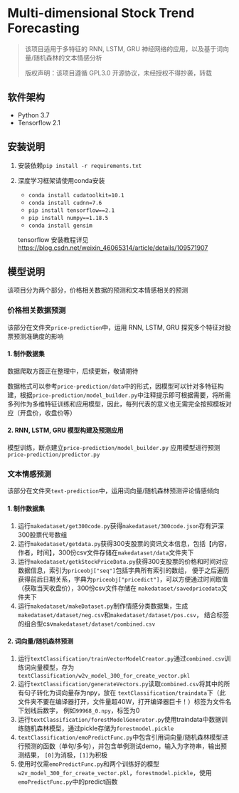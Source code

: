 # Multi-dimensional Stock Trend Forecasting

> 该项目适用于多特征的 RNN, LSTM, GRU 神经网络的应用，以及基于词向量/随机森林的文本情感分析
> 
> 版权声明：该项目遵循 GPL3.0 开源协议，未经授权不得抄袭，转载

## 软件架构
* Python 3.7
* Tensorflow 2.1

## 安装说明
1. 安装依赖`pip install -r requirements.txt`
2. 深度学习框架请使用conda安装
    * `conda install cudatoolkit=10.1`
    * `conda install cudnn=7.6`
    * `pip install tensorflow==2.1`
    * `pip install numpy==1.18.5`
    * `conda install gensim`
   
   tensorflow 安装教程详见 <https://blog.csdn.net/weixin_46065314/article/details/109571907>

## 模型说明
该项目分为两个部分，价格相关数据的预测和文本情感相关的预测

### 价格相关数据预测
该部分在文件夹`price-prediction`中，运用 RNN, LSTM, GRU 探究多个特征对股票预测准确度的影响

#### 1. 制作数据集
数据爬取方面正在整理中，后续更新，敬请期待

数据格式可以参考`price-prediction/data`中的形式，因模型可以针对多特征构建，根据`price-prediction/model_builder.py`中注释提示即可根据需要，将所需多列作为多维特征训练和应用模型，因此，每列代表的意义也无需完全按照模板对应（开盘价，收盘价等）

#### 2. RNN, LSTM, GRU 模型构建及预测应用
模型训练，断点建立`price-prediction/model_builder.py`
应用模型进行预测`price-prediction/predictor.py`

### 文本情感预测

该部分在文件夹`text-prediction`中，运用词向量/随机森林预测评论情感倾向

#### 1. 制作数据集
1. 运行`makedataset/get300code.py`获得`makedataset/300code.json`存有沪深300股票代号数组
2. 运行`makedataset/getdata.py`获得300支股票的资讯文本信息，包括【内容，作者，时间】，300份csv文件存储在`makedataset/data`文件夹下
3. 运行`makedataset/getkStockPriceData.py`获得300支股票的价格和时间对应数据信息，索引为`priceobj["seq"]`包括字典所有索引的数组，
便于之后遍历获得前后日期关系，字典为`priceobj["pricedict"]`，可以方便通过时间取值（获取当天收盘价），300份csv文件存储在
`makedataset/savedpricedata`文件夹下
4. 运行`makedataset/makeDataset.py`制作情感分类数据集，生成`makedataset/dataset/neg.csv`和`makedataset/dataset/pos.csv`，
结合标签的组合型csv`makedataset/dataset/combined.csv`

#### 2. 词向量/随机森林预测
1. 运行`textClassification/trainVectorModelCreator.py`通过`combined.csv`训练词向量模型，存为
`textClassification/w2v_model_300_for_create_vector.pkl`
2. 运行`textClassification/generateVectors.py`读取`combined.csv`将其中的所有句子转化为词向量存为npy，放在
`textClassification/traindata`下（此文件夹不要在编译器打开，文件量超40W，打开编译器巨卡！）标签为文件名下划线后数字，
例如`99968_0.npy`，标签为0
3. 运行`textClassification/forestModelGenerator.py`使用traindata中数据训练随机森林模型，通过pickle存储为`forestmodel.pickle`
4. `textClassification/emoPredictFunc.py`中包含引用词向量/随机森林模型进行预测的函数（单句/多句），并包含单例测试demo，输入为字符串，输出预测结果，
`[0]`为消极，`[1]`为积极
5. 使用时仅需`emoPredictFunc.py`和两个训练好的模型`w2v_model_300_for_create_vector.pkl`，`forestmodel.pickle`，使用
`emoPredictFunc.py`中的predict函数
